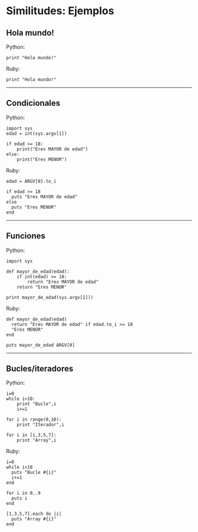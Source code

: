 
# Similitudes: Ejemplos

## Hola mundo!

Python:
```
print "Hola mundo!"
```

Ruby:
```
print "Hola mundo!"
```

---

## Condicionales

Python:
```
import sys
edad = int(sys.argv[1])

if edad >= 18:
    print("Eres MAYOR de edad")
else:
    print("Eres MENOR")
```

Ruby:
```
edad = ARGV[0].to_i

if edad >= 18
  puts "Eres MAYOR de edad"
else
  puts "Eres MENOR"
end
```

---

## Funciones

Python:
```
import sys

def mayor_de_edad(edad):
    if int(edad) >= 18:
        return "Eres MAYOR de edad"
    return "Eres MENOR"

print mayor_de_edad(sys.argv[1]))
```

Ruby:
```
def mayor_de_edad(edad)
  return "Eres MAYOR de edad" if edad.to_i >= 18
  "Eres MENOR"
end

puts mayor_de_edad ARGV[0]
```

---

## Bucles/iteradores

Python:
```
i=0
while i<10:
	print "Bucle",i
	i+=1

for i in range(0,10):
	print "Iterador",i

for i in [1,3,5,7]:
  	print "Array",i
```

Ruby:
```
i=0
while i<10
  puts "Bucle #{i}"
  i+=1
end

for i in 0..9
  puts i
end

[1,3,5,7].each do |i|
  puts "Array #{i}"
end

```
